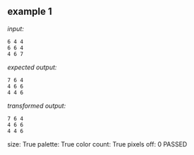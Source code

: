 
## example 1
*input:*
```
6 4 4
6 6 4
4 6 7
```
*expected output:*
```
7 6 4
4 6 6
4 4 6
```
*transformed output:*
```
7 6 4
4 6 6
4 4 6
```
size: True
palette: True
color count: True
pixels off: 0
PASSED
